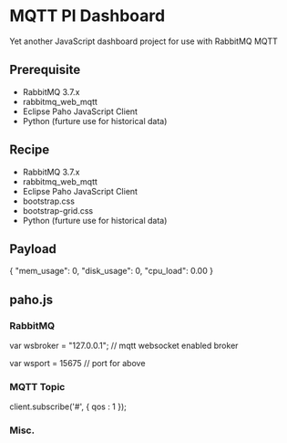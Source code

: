 # MQTT PI Dashboard

Yet another JavaScript dashboard project for use with RabbitMQ MQTT

## Prerequisite

* RabbitMQ 3.7.x
* rabbitmq_web_mqtt
* Eclipse Paho JavaScript Client
* Python (furture use for historical data)

## Recipe

* RabbitMQ 3.7.x
* rabbitmq_web_mqtt
* Eclipse Paho JavaScript Client
* bootstrap.css
* bootstrap-grid.css
* Python (furture use for historical data)

## Payload

{
	"mem_usage": 0,
	"disk_usage": 0,
	"cpu_load": 0.00
}

## paho.js

### RabbitMQ

var wsbroker = "127.0.0.1"; // mqtt websocket enabled broker

var wsport = 15675 // port for above

### MQTT Topic
client.subscribe('#', {
			qos : 1
		});

### Misc.

